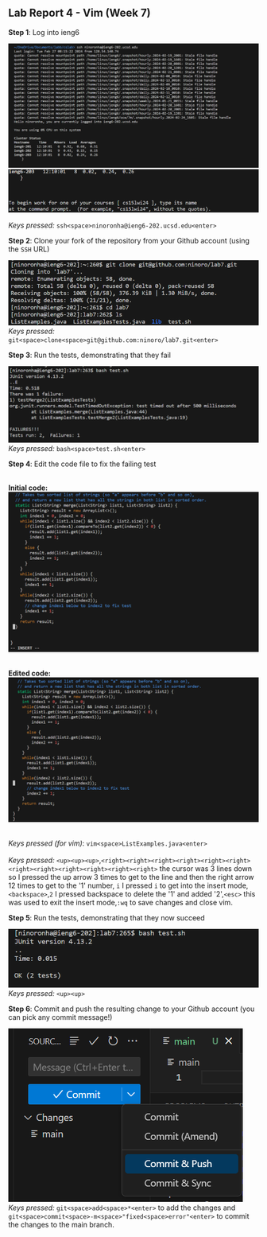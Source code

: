 Lab Report 4 - Vim (Week 7)
--------
__Step 1__: Log into ieng6

![Image](finalcomp.png)
![Image](finalcomp2.png)

_Keys pressed:_ `ssh<space>ninoronha@ieng6-202.ucsd.edu<enter>`

 __Step 2__: Clone your fork of the repository from your Github account (using the `SSH` URL)

![Image](finalcomp3.png)
<br> _Keys pressed:_ `git<space>clone<space>git@github.com:ninoro/lab7.git<enter>` <br>

 __Step 3__: Run the tests, demonstrating that they fail

![Image](finalcomp4.png)
_Keys pressed:_ `bash<space>test.sh<enter>`

 __Step 4__: Edit the code file to fix the failing test

<br> __Initial code:__ <br>
![Image](finalcomp6.png)

<br> __Edited code:__ <br>
![Image](finalcomp7.png)

<br> _Keys pressed (for vim)_: `vim<space>ListExamples.java<enter>`<br>
<br> _Keys pressed:_ `<up><up><up>`,`<right><right><right><right><right><right><right><right><right><right><right><right>` the cursor was 3 lines down so I pressed the up arrow 3 times to get to the line and then the right arrow 12 times to get to the '1' number, `i` I pressed `i` to get into the insert mode,`<backspace>`,`2` I pressed backspace to delete the '1' and added '2',`<esc>` this was used to exit the insert mode,`:wq` to save changes and close vim. <br>

 __Step 5__: Run the tests, demonstrating that they now succeed

![Image](finalcomp5.png)
<br> _Keys pressed:_ `<up><up>` <br>

 __Step 6__: Commit and push the resulting change to your Github account (you can pick any commit message!)

![Image](finalcomp8.png)
<br> _Keys pressed:_ `git<space>add<space>*<enter>` to add the changes and `git<space>commit<space>-m<space>"fixed<space>error"<enter>` to commit the changes to the main branch.


 




 
 


